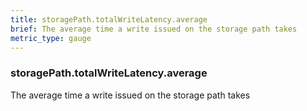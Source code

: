 ```yaml
---
title: storagePath.totalWriteLatency.average
brief: The average time a write issued on the storage path takes
metric_type: gauge
---
```

### storagePath.totalWriteLatency.average

The average time a write issued on the storage path takes